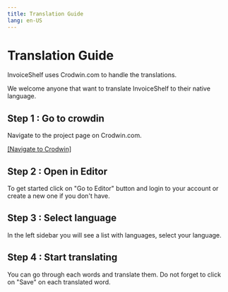 ```yaml
---
title: Translation Guide
lang: en-US
---
```


# Translation Guide

InvoiceShelf uses Crodwin.com to handle the translations.

We welcome anyone that want to translate InvoiceShelf to their native language.

## Step 1 : Go to crowdin

Navigate to the project page on Crodwin.com.

[[Navigate to Crodwin]](https://crowdin.com/project/invoiceshelf)

## Step 2 : Open in Editor

To get started click on "Go to Editor" button and login to your account or create a new one if you don't have.

## Step 3 : Select language

In the left sidebar you will see a list with languages, select your language.

## Step 4 : Start translating

You can go through each words and translate them. Do not forget to click on "Save" on each translated word.